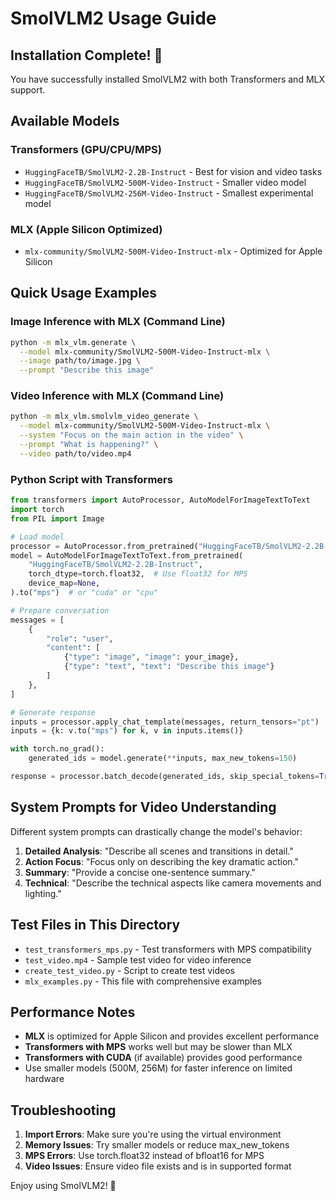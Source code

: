 # SmolVLM2 Usage Guide

## Installation Complete! 🎉

You have successfully installed SmolVLM2 with both Transformers and MLX support.

## Available Models

### Transformers (GPU/CPU/MPS)
- `HuggingFaceTB/SmolVLM2-2.2B-Instruct` - Best for vision and video tasks
- `HuggingFaceTB/SmolVLM2-500M-Video-Instruct` - Smaller video model
- `HuggingFaceTB/SmolVLM2-256M-Video-Instruct` - Smallest experimental model

### MLX (Apple Silicon Optimized)
- `mlx-community/SmolVLM2-500M-Video-Instruct-mlx` - Optimized for Apple Silicon

## Quick Usage Examples

### Image Inference with MLX (Command Line)
```bash
python -m mlx_vlm.generate \
  --model mlx-community/SmolVLM2-500M-Video-Instruct-mlx \
  --image path/to/image.jpg \
  --prompt "Describe this image"
```

### Video Inference with MLX (Command Line)
```bash
python -m mlx_vlm.smolvlm_video_generate \
  --model mlx-community/SmolVLM2-500M-Video-Instruct-mlx \
  --system "Focus on the main action in the video" \
  --prompt "What is happening?" \
  --video path/to/video.mp4
```

### Python Script with Transformers
```python
from transformers import AutoProcessor, AutoModelForImageTextToText
import torch
from PIL import Image

# Load model
processor = AutoProcessor.from_pretrained("HuggingFaceTB/SmolVLM2-2.2B-Instruct")
model = AutoModelForImageTextToText.from_pretrained(
    "HuggingFaceTB/SmolVLM2-2.2B-Instruct",
    torch_dtype=torch.float32,  # Use float32 for MPS
    device_map=None,
).to("mps")  # or "cuda" or "cpu"

# Prepare conversation
messages = [
    {
        "role": "user",
        "content": [
            {"type": "image", "image": your_image},
            {"type": "text", "text": "Describe this image"}
        ]
    },
]

# Generate response
inputs = processor.apply_chat_template(messages, return_tensors="pt")
inputs = {k: v.to("mps") for k, v in inputs.items()}

with torch.no_grad():
    generated_ids = model.generate(**inputs, max_new_tokens=150)

response = processor.batch_decode(generated_ids, skip_special_tokens=True)[0]
```

## System Prompts for Video Understanding

Different system prompts can drastically change the model's behavior:

1. **Detailed Analysis**: "Describe all scenes and transitions in detail."
2. **Action Focus**: "Focus only on describing the key dramatic action."
3. **Summary**: "Provide a concise one-sentence summary."
4. **Technical**: "Describe the technical aspects like camera movements and lighting."

## Test Files in This Directory

- `test_transformers_mps.py` - Test transformers with MPS compatibility
- `test_video.mp4` - Sample test video for video inference
- `create_test_video.py` - Script to create test videos
- `mlx_examples.py` - This file with comprehensive examples

## Performance Notes

- **MLX** is optimized for Apple Silicon and provides excellent performance
- **Transformers with MPS** works well but may be slower than MLX
- **Transformers with CUDA** (if available) provides good performance
- Use smaller models (500M, 256M) for faster inference on limited hardware

## Troubleshooting

1. **Import Errors**: Make sure you're using the virtual environment
2. **Memory Issues**: Try smaller models or reduce max_new_tokens
3. **MPS Errors**: Use torch.float32 instead of bfloat16 for MPS
4. **Video Issues**: Ensure video file exists and is in supported format

Enjoy using SmolVLM2! 🚀
